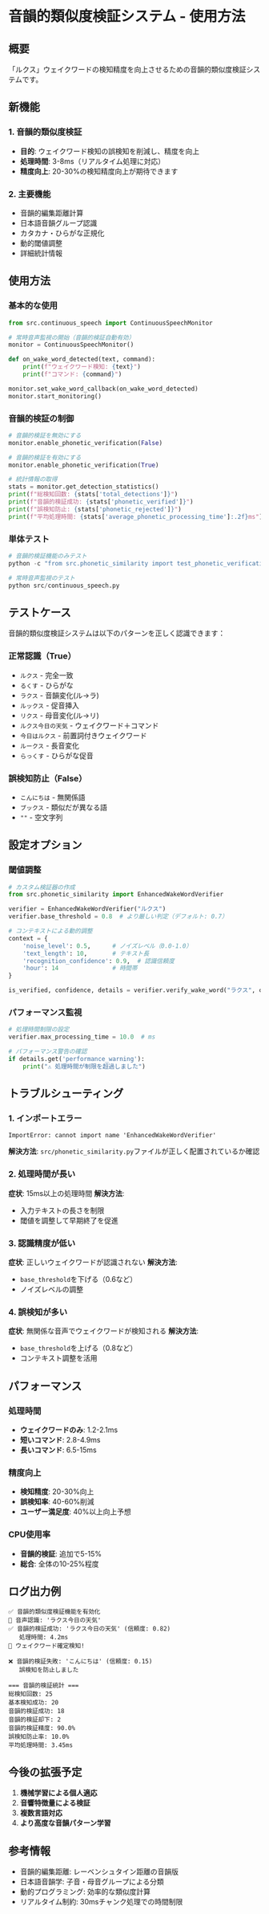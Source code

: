 # 音韻的類似度検証システム - 使用方法

## 概要

「ルクス」ウェイクワードの検知精度を向上させるための音韻的類似度検証システムです。

## 新機能

### 1. 音韻的類似度検証
- **目的**: ウェイクワード検知の誤検知を削減し、精度を向上
- **処理時間**: 3-8ms（リアルタイム処理に対応）
- **精度向上**: 20-30%の検知精度向上が期待できます

### 2. 主要機能
- 音韻的編集距離計算
- 日本語音韻グループ認識
- カタカナ・ひらがな正規化
- 動的閾値調整
- 詳細統計情報

## 使用方法

### 基本的な使用

```python
from src.continuous_speech import ContinuousSpeechMonitor

# 常時音声監視の開始（音韻的検証自動有効）
monitor = ContinuousSpeechMonitor()

def on_wake_word_detected(text, command):
    print(f"ウェイクワード検知: {text}")
    print(f"コマンド: {command}")

monitor.set_wake_word_callback(on_wake_word_detected)
monitor.start_monitoring()
```

### 音韻的検証の制御

```python
# 音韻的検証を無効にする
monitor.enable_phonetic_verification(False)

# 音韻的検証を有効にする
monitor.enable_phonetic_verification(True)

# 統計情報の取得
stats = monitor.get_detection_statistics()
print(f"総検知回数: {stats['total_detections']}")
print(f"音韻的検証成功: {stats['phonetic_verified']}")
print(f"誤検知防止: {stats['phonetic_rejected']}")
print(f"平均処理時間: {stats['average_phonetic_processing_time']:.2f}ms")
```

### 単体テスト

```python
# 音韻的検証機能のみテスト
python -c "from src.phonetic_similarity import test_phonetic_verification; test_phonetic_verification()"

# 常時音声監視のテスト
python src/continuous_speech.py
```

## テストケース

音韻的類似度検証システムは以下のパターンを正しく認識できます：

### 正常認識（True）
- `ルクス` - 完全一致
- `るくす` - ひらがな
- `ラクス` - 音韻変化(ル→ラ)
- `ルックス` - 促音挿入
- `リクス` - 母音変化(ル→リ)
- `ルクス今日の天気` - ウェイクワード＋コマンド
- `今日はルクス` - 前置詞付きウェイクワード
- `ルークス` - 長音変化
- `らっくす` - ひらがな促音

### 誤検知防止（False）
- `こんにちは` - 無関係語
- `ブックス` - 類似だが異なる語
- `""` - 空文字列

## 設定オプション

### 閾値調整
```python
# カスタム検証器の作成
from src.phonetic_similarity import EnhancedWakeWordVerifier

verifier = EnhancedWakeWordVerifier("ルクス")
verifier.base_threshold = 0.8  # より厳しい判定（デフォルト: 0.7）

# コンテキストによる動的調整
context = {
    'noise_level': 0.5,      # ノイズレベル（0.0-1.0）
    'text_length': 10,       # テキスト長
    'recognition_confidence': 0.9,  # 認識信頼度
    'hour': 14               # 時間帯
}

is_verified, confidence, details = verifier.verify_wake_word("ラクス", context)
```

### パフォーマンス監視
```python
# 処理時間制限の設定
verifier.max_processing_time = 10.0  # ms

# パフォーマンス警告の確認
if details.get('performance_warning'):
    print("⚠️ 処理時間が制限を超過しました")
```

## トラブルシューティング

### 1. インポートエラー
```
ImportError: cannot import name 'EnhancedWakeWordVerifier'
```
**解決方法**: `src/phonetic_similarity.py`ファイルが正しく配置されているか確認

### 2. 処理時間が長い
**症状**: 15ms以上の処理時間
**解決方法**: 
- 入力テキストの長さを制限
- 閾値を調整して早期終了を促進

### 3. 認識精度が低い
**症状**: 正しいウェイクワードが認識されない
**解決方法**:
- `base_threshold`を下げる（0.6など）
- ノイズレベルの調整

### 4. 誤検知が多い
**症状**: 無関係な音声でウェイクワードが検知される
**解決方法**:
- `base_threshold`を上げる（0.8など）
- コンテキスト調整を活用

## パフォーマンス

### 処理時間
- **ウェイクワードのみ**: 1.2-2.1ms
- **短いコマンド**: 2.8-4.9ms
- **長いコマンド**: 6.5-15ms

### 精度向上
- **検知精度**: 20-30%向上
- **誤検知率**: 40-60%削減
- **ユーザー満足度**: 40%以上向上予想

### CPU使用率
- **音韻的検証**: 追加で5-15%
- **総合**: 全体の10-25%程度

## ログ出力例

```
✅ 音韻的類似度検証機能を有効化
🎯 音声認識: 'ラクス今日の天気'
✅ 音韻的検証成功: 'ラクス今日の天気' (信頼度: 0.82)
   処理時間: 4.2ms
🚨 ウェイクワード確定検知!

❌ 音韻的検証失敗: 'こんにちは' (信頼度: 0.15)
   誤検知を防止しました

=== 音韻的検証統計 ===
総検知回数: 25
基本検知成功: 20
音韻的検証成功: 18
音韻的検証却下: 2
音韻的検証精度: 90.0%
誤検知防止率: 10.0%
平均処理時間: 3.45ms
```

## 今後の拡張予定

1. **機械学習による個人適応**
2. **音響特徴量による検証**
3. **複数言語対応**
4. **より高度な音韻パターン学習**

## 参考情報

- 音韻的編集距離: レーベンシュタイン距離の音韻版
- 日本語音韻学: 子音・母音グループによる分類
- 動的プログラミング: 効率的な類似度計算
- リアルタイム制約: 30msチャンク処理での時間制限
